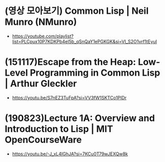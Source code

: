 # (영상 모아보기) Common Lisp | Neil Munro (NMunro)
- https://youtube.com/playlist?list=PLCpux10P7KDKPb4eI5b_qSnQaY1ePGKGK&si=VI_S2O1vrf1tEyuI

# (151117)Escape from the Heap: Low-Level Programming in Common Lisp | Arthur Gleckler
- https://youtu.be/S7nEZ3TuFpA?si=VV3fW1SKTCo1PlDr

# (190823)Lecture 1A: Overview and Introduction to Lisp | MIT OpenCourseWare
- https://youtu.be/-J_xL4IGhJA?si=7KCu0T79wJEXQw8k
